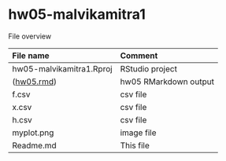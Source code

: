 # hw05-malvikamitra1
File overview


| File name | Comment |
|:---|:---|
| hw05-malvikamitra1.Rproj | RStudio project |
| ([hw05.rmd](https://github.com/STAT545-UBC-students/hw04-malvikamitra1/blob/master/homework.Rmd)) | hw05 RMarkdown output |
| f.csv | csv file |
| x.csv | csv file |
| h.csv | csv file |
| myplot.png| image file|
| Readme.md | This file |
